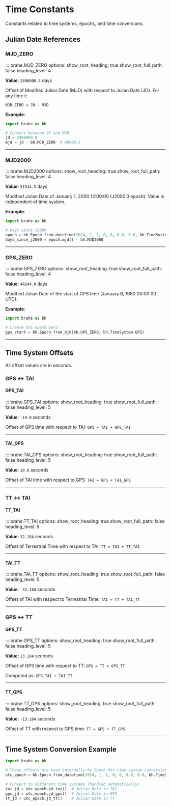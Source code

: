 # Time Constants

Constants related to time systems, epochs, and time conversions.

## Julian Date References

### MJD_ZERO

::: brahe.MJD_ZERO
    options:
      show_root_heading: true
      show_root_full_path: false
      heading_level: 4

**Value**: `2400000.5` days

Offset of Modified Julian Date (MJD) with respect to Julian Date (JD). For any time t:
```
MJD_ZERO = JD - MJD
```

**Example**:
```python
import brahe as bh

# Convert between JD and MJD
jd = 2460000.0
mjd = jd - bh.MJD_ZERO  # 60000.5
```

---

### MJD2000

::: brahe.MJD2000
    options:
      show_root_heading: true
      show_root_full_path: false
      heading_level: 4

**Value**: `51544.5` days

Modified Julian Date of January 1, 2000 12:00:00 (J2000.0 epoch). Value is independent of time system.

**Example**:
```python
import brahe as bh

# Days since J2000
epoch = bh.Epoch.from_datetime(2024, 1, 1, 0, 0, 0.0, 0.0, bh.TimeSystem.UTC)
days_since_j2000 = epoch.mjd() - bh.MJD2000
```

---

### GPS_ZERO

::: brahe.GPS_ZERO
    options:
      show_root_heading: true
      show_root_full_path: false
      heading_level: 4

**Value**: `44244.0` days

Modified Julian Date of the start of GPS time (January 6, 1980 00:00:00 UTC).

**Example**:
```python
import brahe as bh

# Create GPS epoch zero
gps_start = bh.Epoch.from_mjd(bh.GPS_ZERO, bh.TimeSystem.GPS)
```

---

## Time System Offsets

All offset values are in seconds.

### GPS ↔ TAI

#### GPS_TAI

::: brahe.GPS_TAI
    options:
      show_root_heading: true
      show_root_full_path: false
      heading_level: 5

**Value**: `-19.0` seconds

Offset of GPS time with respect to TAI: `GPS = TAI + GPS_TAI`

---

#### TAI_GPS

::: brahe.TAI_GPS
    options:
      show_root_heading: true
      show_root_full_path: false
      heading_level: 5

**Value**: `19.0` seconds

Offset of TAI time with respect to GPS: `TAI = GPS + TAI_GPS`

---

### TT ↔ TAI

#### TT_TAI

::: brahe.TT_TAI
    options:
      show_root_heading: true
      show_root_full_path: false
      heading_level: 5

**Value**: `32.184` seconds

Offset of Terrestrial Time with respect to TAI: `TT = TAI + TT_TAI`

---

#### TAI_TT

::: brahe.TAI_TT
    options:
      show_root_heading: true
      show_root_full_path: false
      heading_level: 5

**Value**: `-32.184` seconds

Offset of TAI with respect to Terrestrial Time: `TAI = TT + TAI_TT`

---

### GPS ↔ TT

#### GPS_TT

::: brahe.GPS_TT
    options:
      show_root_heading: true
      show_root_full_path: false
      heading_level: 5

**Value**: `13.184` seconds

Offset of GPS time with respect to TT: `GPS = TT + GPS_TT`

Computed as: `GPS_TAI + TAI_TT`

---

#### TT_GPS

::: brahe.TT_GPS
    options:
      show_root_heading: true
      show_root_full_path: false
      heading_level: 5

**Value**: `-13.184` seconds

Offset of TT with respect to GPS time: `TT = GPS + TT_GPS`

---

## Time System Conversion Example

```python
import brahe as bh

# These offsets are used internally by Epoch for time system conversions
utc_epoch = bh.Epoch.from_datetime(2024, 1, 1, 0, 0, 0.0, 0.0, bh.TimeSystem.UTC)

# Convert to different time systems (handled automatically)
tai_jd = utc_epoch.jd_tai()  # Julian Date in TAI
gps_jd = utc_epoch.jd_gps()  # Julian Date in GPS
tt_jd = utc_epoch.jd_tt()    # Julian Date in TT
```
